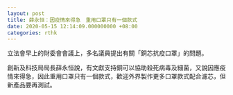 ```yaml
---
layout: post
title: 薛永恒：因疫情來得急　重用口罩只有一個款式
date: 2020-05-15 12:14:09.000000000 +08:00
categories: rthk
---
```


立法會早上的財委會會議上，多名議員提出有關「銅芯抗疫口罩」的問題。

創新及科技局局長薛永恒說，有文獻支持銅可以協助殺死病毒及細菌，又說因應疫情來得急，因此重用口罩只有一個款式，歡迎外界製作更多口罩款式配合濾芯，但新產品要再測試。
